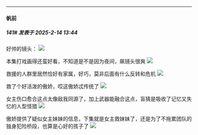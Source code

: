 ﻿
*****

####  帆前  
##### 141#       发表于 2025-2-14 13:44

好帅的镜头：
<img src="https://p.sda1.dev/22/c5d350d46ddaab4951e55f15859c1448/Screenshot_20250214_133346_com.huawei.browser.jpg" referrerpolicy="no-referrer">

本集打戏画得还蛮好看，不知道是不是因为夜间，飙镜头很爽
<img src="https://p.sda1.dev/22/954e4f4609ed7495a1d9404505ab44b1/Screenshot_20250214_133513_com.huawei.browser.jpg" referrerpolicy="no-referrer">

救援的人群里居然恰好有家属，好巧，莫非后面有什么反转和危机
<img src="https://p.sda1.dev/22/3c0688cafe78934ef44fb358c2830ab4/Screenshot_20250214_133746_com.huawei.browser.jpg" referrerpolicy="no-referrer">

救了个好活泼的傲娇，哎这傲娇忒传统了
<img src="https://p.sda1.dev/22/4c31f1bac1a6669a5ac397ec2675c33a/Screenshot_20250214_133804_com.huawei.browser.jpg" referrerpolicy="no-referrer">

女主伤口愈合这点太像敌我同源了，加上武器能融合这点，盲猜是吸收了记忆又失忆的人型怪猎
<img src="https://p.sda1.dev/22/d0aec57ccebcc0b3d19b4049fc538e17/Screenshot_20250214_133729_com.huawei.browser.jpg" referrerpolicy="no-referrer">

傲娇提供了疑似女主妹妹的信息，下集就是女主救妹妹了，还是为了不拖累团队的独身犯险桥段，也算是心好的孩子了
<img src="https://p.sda1.dev/22/6e6007873a1974aee4b2623dedba1ba8/Screenshot_20250214_131321_com.huawei.browser.jpg" referrerpolicy="no-referrer">


